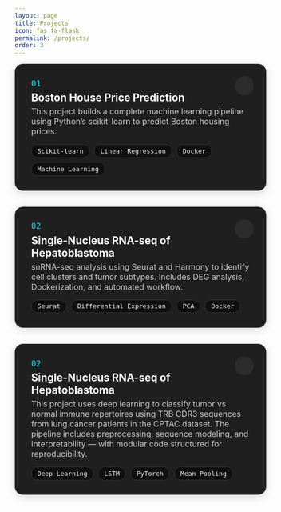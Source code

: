 ```yaml
---
layout: page
title: Projects
icon: fas fa-flask
permalink: /projects/
order: 3
---
```


<style>
.project-card {
  position: relative;
  background: #1f1f1f;
  padding: 1.8rem 2rem;
  border-radius: 16px;
  box-shadow: 0 4px 18px rgba(0,0,0,0.15);
  margin-bottom: 2rem;
  transition: transform 0.3s ease;
  border: 1px solid #333;
}

.project-card:hover {
  transform: scale(1.01);
}

.project-number {
  font-family: monospace;
  font-size: 1rem;
  color: #00f2ff;
  margin-bottom: 0.4rem;
}

.project-title {
  font-weight: bold;
  font-size: 1.3rem;
  color: #fff;
  margin-bottom: 0.3rem;
}

.project-description {
  font-size: 1rem;
  color: #ccc;
  margin-bottom: 1rem;
}

.tech-stack {
  display: flex;
  flex-wrap: wrap;
  gap: 0.6rem;
}

.tech-badge {
  background: #101010;
  border: 1px solid #333;
  color: #eee;
  font-size: 0.8rem;
  padding: 0.3rem 0.7rem;
  border-radius: 12px;
  font-family: monospace;
}

.project-link-icon {
  position: absolute;
  top: 1.5rem;
  right: 1.5rem;
  background: #2c2c2c;
  border-radius: 50%;
  width: 38px;
  height: 38px;
  display: flex;
  align-items: center;
  justify-content: center;
  transition: background 0.2s ease;
}

.project-link-icon:hover {
  background: #00f2ff;
}

.project-link-icon i {
  color: white;
  font-size: 1rem;
}
</style>

<!-- Project Card 1 -->
<div class="project-card">
  <div class="project-number">01</div>
  <div class="project-title">Boston House Price Prediction</div>
  <div class="project-description">
    This project builds a complete machine learning pipeline using Python’s scikit-learn to predict Boston housing prices. 
  </div>
  <div class="tech-stack">
    <span class="tech-badge">Scikit-learn</span>
    <span class="tech-badge">Linear Regression</span>
    <span class="tech-badge">Docker</span>
    <span class="tech-badge">Machine Learning</span>
  </div>
  <a href="/learning-bioinformatics/projects/boston-house/" class="project-link-icon" title="Project Details">
    <i class="fas fa-arrow-up-right-from-square"></i>
  </a>
</div>

<!-- Project Card 2 -->
<div class="project-card">
  <div class="project-number">02</div>
  <div class="project-title">Single-Nucleus RNA-seq of Hepatoblastoma</div>
  <div class="project-description">
    snRNA-seq analysis using Seurat and Harmony to identify cell clusters and tumor subtypes. Includes DEG analysis, Dockerization, and automated workflow.
  </div>
  <div class="tech-stack">
    <span class="tech-badge">Seurat</span>
    <span class="tech-badge">Differential Expression</span>
    <span class="tech-badge">PCA</span>
    <span class="tech-badge">Docker</span>
  </div>
  <a href="/learning-bioinformatics/projects/project-2/" class="project-link-icon" title="Project Details">
    <i class="fas fa-arrow-up-right-from-square"></i>
  </a>
</div>

<!-- Project Card 3 -->
<div class="project-card">
  <div class="project-number">02</div>
  <div class="project-title">Single-Nucleus RNA-seq of Hepatoblastoma</div>
  <div class="project-description">
    This project uses deep learning to classify tumor vs normal immune repertoires using TRB CDR3 sequences from lung cancer patients in the CPTAC dataset. The pipeline includes preprocessing, sequence modeling, and interpretability — with modular code structured for reproducibility.
  </div>
  <div class="tech-stack">
    <span class="tech-badge">Deep Learning</span>
    <span class="tech-badge">LSTM</span>
    <span class="tech-badge">PyTorch</span>
    <span class="tech-badge">Mean Pooling</span>
  </div>
  <a href="/learning-bioinformatics/projects/project-3/" class="project-link-icon" title="Project Details">
    <i class="fas fa-arrow-up-right-from-square"></i>
  </a>
</div>


<!-- Add more cards -->
